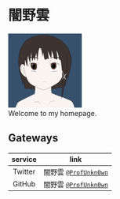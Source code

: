 # 闇野雲

![闇野雲](img/img.jpg)  
Welcome to my homepage.

## Gateways

| service | link |
| :---: | :---: |
| Twitter | 闇野雲 [`@ProfUnkn0wn`](https://twitter.com/ProfUnkn0wn) |
| GitHub | 闇野雲 [`@ProfUnkn0wn`](https://github.com/ProfUnkn0wn) |
